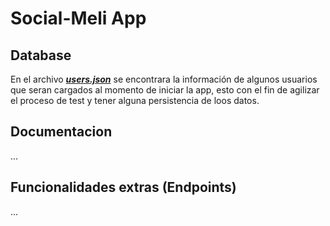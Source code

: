 # Social-Meli App 

## Database
En el archivo [***users.json***](https://github.com/devMaRP/meli_bootcamp_w11/tree/salazar_iba%C3%B1ez/desafio_spring/SocialMeliApp/src/main/resources/users.json) se encontrara la información de algunos usuarios 
que seran cargados al momento de iniciar la app, esto con el fin de agilizar
el proceso de test y tener alguna persistencia de loos datos.

## Documentacion
...

## Funcionalidades extras (Endpoints)
...

